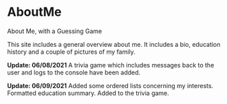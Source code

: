 # AboutMe

About Me, with a Guessing Game

This site includes a general overview about me. It includes a bio, education history and a couple of pictures of my family.

**Update: 06/08/2021**
A trivia game which includes messages back to the user and logs to the console have been added.

**Update: 06/09/2021**
Added some ordered lists concerning my interests. Formatted education summary. Added to the trivia game.
